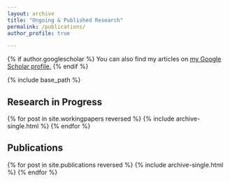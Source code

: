 ```yaml
---
layout: archive
title: "Ongoing & Published Research"
permalink: /publications/
author_profile: true

---
```


{% if author.googlescholar %}
  You can also find my articles on <u><a href="{{author.googlescholar}}">my Google Scholar profile</a>.</u>
{% endif %}

{% include base_path %}

## Research in Progress

{% for post in site.workingpapers reversed %} 
{% include archive-single.html %}
{% endfor %}

## Publications

{% for post in site.publications reversed %}
  {% include archive-single.html %}
{% endfor %}
